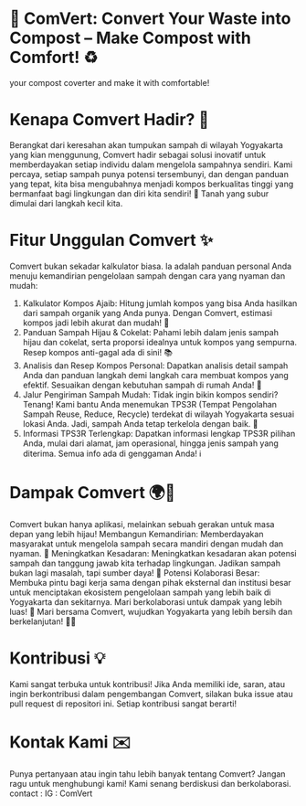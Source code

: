 # 🌿 ComVert: Convert Your Waste into Compost – Make Compost with Comfort! ♻️
your compost coverter and make it with comfortable!

# Kenapa Comvert Hadir? 🤔
Berangkat dari keresahan akan tumpukan sampah di wilayah Yogyakarta yang kian menggunung, Comvert hadir sebagai solusi inovatif untuk memberdayakan setiap individu dalam mengelola sampahnya sendiri. Kami percaya, setiap sampah punya potensi tersembunyi, dan dengan panduan yang tepat, kita bisa mengubahnya menjadi kompos berkualitas tinggi yang bermanfaat bagi lingkungan dan diri kita sendiri! 🌱 Tanah yang subur dimulai dari langkah kecil kita.

# Fitur Unggulan Comvert ✨
Comvert bukan sekadar kalkulator biasa. Ia adalah panduan personal Anda menuju kemandirian pengelolaan sampah dengan cara yang nyaman dan mudah:
1. Kalkulator Kompos Ajaib: Hitung jumlah kompos yang bisa Anda hasilkan dari sampah organik yang Anda punya. Dengan Comvert, estimasi kompos jadi lebih akurat dan mudah! 📏
2. Panduan Sampah Hijau & Cokelat: Pahami lebih dalam jenis sampah hijau dan cokelat, serta proporsi idealnya untuk kompos yang sempurna. Resep kompos anti-gagal ada di sini! 📚
3. Analisis dan Resep Kompos Personal: Dapatkan analisis detail sampah Anda dan panduan langkah demi langkah cara membuat kompos yang efektif. Sesuaikan dengan kebutuhan sampah di rumah Anda! 🔬
4. Jalur Pengiriman Sampah Mudah: Tidak ingin bikin kompos sendiri? Tenang! Kami bantu Anda menemukan TPS3R (Tempat Pengolahan Sampah Reuse, Reduce, Recycle) terdekat di wilayah Yogyakarta sesuai lokasi Anda. Jadi, sampah Anda tetap terkelola dengan baik. 📍
5. Informasi TPS3R Terlengkap: Dapatkan informasi lengkap TPS3R pilihan Anda, mulai dari alamat, jam operasional, hingga jenis sampah yang diterima. Semua info ada di genggaman Anda! ℹ️

# Dampak Comvert 🌍🤝
Comvert bukan hanya aplikasi, melainkan sebuah gerakan untuk masa depan yang lebih hijau!
Membangun Kemandirian: Memberdayakan masyarakat untuk mengelola sampah secara mandiri dengan mudah dan nyaman. 💪
Meningkatkan Kesadaran: Meningkatkan kesadaran akan potensi sampah dan tanggung jawab kita terhadap lingkungan. Jadikan sampah bukan lagi masalah, tapi sumber daya! 🙏
Potensi Kolaborasi Besar: Membuka pintu bagi kerja sama dengan pihak eksternal dan institusi besar untuk menciptakan ekosistem pengelolaan sampah yang lebih baik di Yogyakarta dan sekitarnya. Mari berkolaborasi untuk dampak yang lebih luas! 🚀
Mari bersama Comvert, wujudkan Yogyakarta yang lebih bersih dan berkelanjutan! 💚🤎

# Kontribusi 💡
Kami sangat terbuka untuk kontribusi! Jika Anda memiliki ide, saran, atau ingin berkontribusi dalam pengembangan Comvert, silakan buka issue atau pull request di repositori ini. Setiap kontribusi sangat berarti!

# Kontak Kami ✉️
Punya pertanyaan atau ingin tahu lebih banyak tentang Comvert? Jangan ragu untuk menghubungi kami! Kami senang berdiskusi dan berkolaborasi.
contact : IG : ComVert
